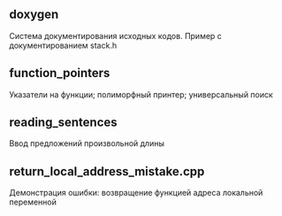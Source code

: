 ## doxygen
Система документирования исходных кодов. Пример с документированием stack.h

## function_pointers
Указатели на функции; полиморфный принтер; универсальный поиск

## reading_sentences
Ввод предложений произвольной длины

## return_local_address_mistake.cpp
Демонстрация ошибки: возвращение функцией адреса локальной переменной
